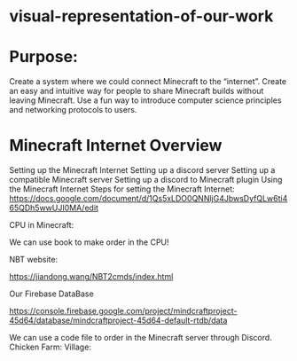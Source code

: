# visual-representation-of-our-work


# Purpose: 
Create a system where we could connect Minecraft to the “internet”.
Create an easy and intuitive way for people to share Minecraft builds without leaving Minecraft. 
Use a fun way to introduce computer science principles and networking protocols to users.

# Minecraft Internet Overview
Setting up the Minecraft Internet
Setting up a discord server
Setting up a compatible Minecraft server
Setting up a discord to Minecraft plugin
Using the Minecraft Internet
Steps for setting the Minecraft Internet: https://docs.google.com/document/d/1Qs5xLDO0QNNljG4JbwsDyfQLw6ti465QDh5wwUJI0MA/edit 


CPU in Minecraft:

We can use book to make order in the CPU!


NBT website: 

https://jiandong.wang/NBT2cmds/index.html

Our Firebase DataBase

https://console.firebase.google.com/project/mindcraftproject-45d64/database/mindcraftproject-45d64-default-rtdb/data 

We can use a code file to order in the Minecraft server through Discord. 
Chicken Farm:                         Village: 






